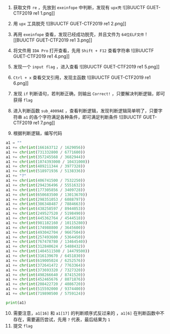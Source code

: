 1. 获取文件 `re` ，先放到 `exeinfope` 中判断，发现有 `upx壳`
![[BUUCTF GUET-CTF2019 re1 1.png]]

2. 用 `upx` 工具脱壳
![[BUUCTF GUET-CTF2019 re1 2.png]]

3. 再用 `exeinfope` 查看，发现已经成功脱壳，并且文件为 `64位ELF文件`
![[BUUCTF GUET-CTF2019 re1 3.png]]

4. 将文件用 `IDA Pro` 打开查看，先用 `Shift + F12` 查看字符串
![[BUUCTF GUET-CTF2019 re1 4.png]]

5. 发现一个 `input flag` ，进入查看
![[BUUCTF GUET-CTF2019 re1 5.png]]

6. `Ctrl + x` 查看交叉引用，发现主函数
![[BUUCTF GUET-CTF2019 re1 6.png]]

7. 发现 `if` 判断语句，若判断正确，则输出 `Correct!` ，只要解决判断逻辑，即可获得 `flag`
8. 进入判断函数 `sub_4009AE` ，查看判断逻辑，发现判断逻辑简单明了，只要字符串 `a1` 的各个字符满足各种条件，即可满足判断条件
![[BUUCTF GUET-CTF2019 re1 7.png]]

9. 根据判断逻辑，编写代码
``` python
a1 = ""
a1 += chr(int(166163712 / 1629056))
a1 += chr(int(731332800 / 6771600))
a1 += chr(int(357245568 / 3682944))
a1 += chr(int(1074393000 / 10431000))
a1 += chr(int(489211344 / 3977328))
a1 += chr(int(518971936 / 5138336))
a1 += "?"
a1 += chr(int(406741500 / 7532250))
a1 += chr(int(294236496 / 5551632))
a1 += chr(int(177305856 / 3409728))
a1 += chr(int(650683500 / 13013670))
a1 += chr(int(298351053 / 6088797))
a1 += chr(int(386348487 / 7884663))
a1 += chr(int(438258597 / 8944053))
a1 += chr(int(249527520 / 5198490))
a1 += chr(int(445362764 / 4544518))
a1 += chr(int(981182160 / 10115280))
a1 += chr(int(174988800 / 3645600))
a1 += chr(int(493042704 / 9667504))
a1 += chr(int(257493600 / 5364450))
a1 += chr(int(767478780 / 13464540))
a1 += chr(int(312840624 / 5488432))
a1 += chr(int(1404511500 / 14479500))
a1 += chr(int(316139670 / 6451830))
a1 += chr(int(619005024 / 6252576))
a1 += chr(int(372641472 / 7763364))
a1 += chr(int(373693320 / 7327320))
a1 += chr(int(498266640 / 8741520))
a1 += chr(int(452465676 / 8871876))
a1 += chr(int(208422720 / 4086720))
a1 += chr(int(515592000 / 9374400))
a1 += chr(int(719890500 / 5759124))

print(a1)
```

10. 需要注意，`a1[16]` 和 `a1[17]` 的判断顺序式反过来的 ，`a1[6]` 在判断函数中不存在，需要遍历尝试，先用 `?` 代表，最后结果为 `1`
11. 提交 `flag`